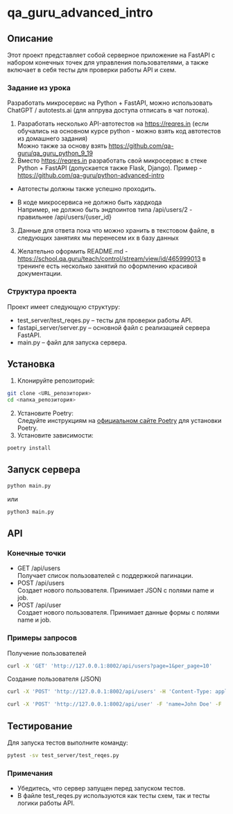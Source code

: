 # qa_guru_advanced_intro

## Описание
Этот проект представляет собой серверное приложение на FastAPI с набором конечных точек для управления пользователями, а также включает в себя тесты для проверки работы API и схем.

### Задание из урока
Разработать микросервис на Python + FastAPI, можно использовать ChatGPT / autotests.ai (для аппрува доступа отписать в чат потока).



1. Разработать несколько API-автотестов на https://reqres.in (если обучались на основном курсе python - можно взять код автотестов из домашнего задания)\
Можно также за основу взять https://github.com/qa-guru/qa_guru_python_9_19
2. Вместо https://reqres.in разработать свой микросервис в стеке Python + FastAPI (допускается также Flask, Django).
Пример - https://github.com/qa-guru/python-advanced-intro

- Автотесты должны также успешно проходить.

- В коде микросервиса не должно быть хардкода\
Например, не должно быть эндпоинтов типа /api/users/2 -  правильнее /api/users/{user_id}

3. Данные для ответа пока что можно хранить в текстовом файле, в следующих занятиях мы перенесем их в базу данных

4. Желательно оформить README.md - https://school.qa.guru/teach/control/stream/view/id/465999013 в тренинге есть несколько занятий по оформлению красивой документации.

### Структура проекта
Проект имеет следующую структуру:
- test_server/test_reqes.py – тесты для проверки работы API.
- fastapi_server/server.py – основной файл с реализацией сервера FastAPI.
- main.py – файл для запуска сервера.

## Установка
1.	Клонируйте репозиторий:
```sh
git clone <URL_репозитория>
cd <папка_репозитория>
```
2. Установите Poetry:\
 Следуйте инструкциям на [официальном сайте Poetry](https://python-poetry.org/docs/#installing-with-pipx) для установки Poetry.
3. Установите зависимости:
```sh
poetry install
```

## Запуск сервера
```sh
python main.py
```
или
```sh
python3 main.py
```
## API
### Конечные точки
- GET /api/users\
  Получает список пользователей с поддержкой пагинации.
- POST /api/users\
  Создает нового пользователя. Принимает JSON с полями name и job.
- POST /api/user\
  Создает нового пользователя. Принимает данные формы с полями name и job.

### Примеры запросов
Получение пользователей
```sh
curl -X 'GET' 'http://127.0.0.1:8002/api/users?page=1&per_page=10'
```

Создание пользователя (JSON)
```sh
curl -X 'POST' 'http://127.0.0.1:8002/api/users' -H 'Content-Type: application/json' -d '{"name": "John Doe", "job": "Developer"}'
```

```sh
curl -X 'POST' 'http://127.0.0.1:8002/api/user' -F 'name=John Doe' -F 'job=Developer'
```

## Тестирование

Для запуска тестов выполните команду:
```sh
pytest -sv test_server/test_reqes.py
```

### Примечания
- Убедитесь, что сервер запущен перед запуском тестов.
- В файле test_reqes.py используются как тесты схем, так и тесты логики работы API.